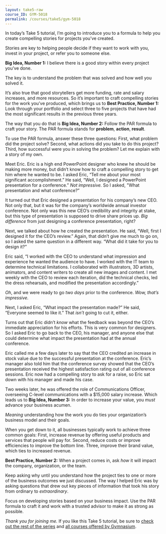 ```yaml
---
layout: take5-raw
course_ID: GYM-5018
permalink: /courses/take5/gym-5018
---
```


In today’s Take 5 tutorial, I’m going to introduce you to a formula to help you create compelling stories for projects you’ve created.

Stories are key to helping people decide if they want to work with you, invest in your project, or refer you to someone else.

**Big Idea, Number 1:** I believe there is a good story within every project you’ve done.

The key is to understand the problem that was solved and how well you solved it.

It’s also true that good storytellers get more funding, rate and salary increases, and more resources. So it’s important to craft compelling stories for the work you’ve produced, which brings us to **Best Practice, Number 1:** Look through your portfolio and select three to five projects that have had the most significant results in the previous three years.

The way that you do that is **Big Idea, Number 2:** Follow the PAR formula to craft your story. The PAR formula stands for **problem**, **action**, **result**.

To use the PAR formula, answer these three questions: First, what problem did the project solve? Second, what actions did you take to do this project? Third, how successful were you in solving the problem? Let me explain with a story of my own.

Meet Eric. Eric is a high end PowerPoint designer who knew he should be making more money, but didn’t know how to craft a compelling story to get him where he wanted to be. I asked Eric, “Tell me about your most significant accomplishment.” He said, “Well, I designed a PowerPoint presentation for a conference.” *Not impressive.* So I asked, "What presentation and what conference?”

It turned out that Eric designed a presentation for his company’s new CEO. Not only that, but it was for the company’s worldwide annual investor conference. Not only was this new CEO’s credibility and integrity at stake, but this type of presentation is supposed to drive share prices up. *Big difference* from just designing a conference presentation, right?

Next, we talked about how he created the presentation. He said, “Well, first I designed it for the CEO’s review.” Again, that didn’t give me much to go on, so I asked the same question in a different way. “What did it take for you to design it?”

Eric said, “I worked with the CEO to understand what impression and experience he wanted the audience to have. I worked with the IT team to determine technical limitations. I collaborated with illustrators, 3D artists, animators, and content writers to create all new images and content. I met weekly with the CEO to review each iteration, did the technical checks, led the dress rehearsals, and modified the presentation accordingly.”

*Oh*, and we were ready to go *two days* prior to the conference. *Wow, that’s impressive.*

Next, I asked Eric, “What impact the presentation made?” He said, “Everyone seemed to like it.” That *isn’t* going to cut it, either.

Turns out that Eric didn’t *know* what the feedback was beyond the CEO’s immediate appreciation for his efforts. This is very common for designers. So I asked Eric to go back to the CEO, his manager, and anyone else that could determine what impact the presentation had at the annual conference.

Eric called me a few days later to say that the CEO credited an increase in stock value due to the successful presentation at the conference. Eric’s manager also told him that the conference survey showed that the CEO’s presentation received the highest satisfaction rating out of all conference sessions. Eric now had a compelling story to ask for a raise, so Eric sat down with his manager and made his case.

Two weeks later, he was offered the role of Communications Officer, overseeing C-level communications with a $15,000 salary increase. Which leads us to **Big Idea, Number 3:** In order to increase your value, you *must* advance your business acumen.

*Meaning* understanding how the work you do ties your organization’s business model and their goals.

When you get down to it, all businesses typically work to achieve three common goals: First, increase revenue by offering useful products and services that people will pay for. Second, reduce costs or improve efficiencies to improve the bottom line. Three, improve their brand value, which ties to increased revenue.

**Best Practice, Number 2:** When a project comes in, ask *how* it will impact the company, organization, or the team.

Keep asking why until you understand how the project ties to one or more of the business outcomes we just discussed. The way I helped Eric was by asking questions that drew out key pieces of information that took his story from ordinary to *extraordinary*.

Focus on developing stories based on your business impact. Use the PAR formula to craft it and work with a trusted advisor to make it as strong as possible.

*Thank you for joining me.* If you like this Take 5 tutorial, be sure to [check out the rest of the series][1] and [all courses offered by Gymnasium][2].

[1]: https://thegymnasium.com/courses/take5
[2]: https://thegymnasium.com/courses
